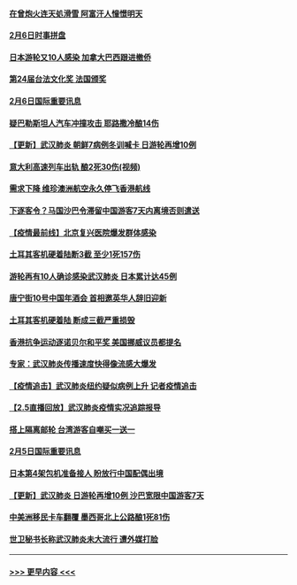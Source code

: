 #### [在曾炮火连天処滑雪 阿富汗人憧憬明天](../pages/prog202/a102771290.md?t=02070755) 
#### [2月6日时事拼盘](../pages/prog202/a102771225.md?t=02070755) 
#### [日本游轮又10人感染 加拿大巴西跟进撤侨](../pages/prog202/a102771084.md?t=02070755) 
#### [第24届台法文化奖 法国颁奖](../pages/prog202/a102771032.md?t=02070755) 
#### [2月6日国际重要讯息](../pages/prog202/a102770794.md?t=02070755) 
#### [疑巴勒斯坦人汽车冲撞攻击 耶路撒冷酿14伤](../pages/prog202/a102770586.md?t=02070755) 
#### [【更新】武汉肺炎 朝鲜7病例冬训喊卡 日游轮再增10例](../pages/prog202/a102770740.md?t=02070755) 
#### [意大利高速列车出轨 酿2死30伤(视频)](../pages/prog202/a102770762.md?t=02070755) 
#### [需求下降 维珍澳洲航空永久停飞香港航线](../pages/prog202/a102770751.md?t=02070755) 
#### [下逐客令？马国沙巴令滞留中国游客7天内离境否则遣送](../pages/prog202/a102770640.md?t=02070755) 
#### [【疫情最前线】北京复兴医院爆发群体感染](../pages/prog202/a102770602.md?t=02070755) 
#### [土耳其客机硬着陆断3截 至少1死157伤](../pages/prog202/a102770508.md?t=02070755) 
#### [游轮再有10人确诊感染武汉肺炎 日本累计达45例](../pages/prog202/a102770476.md?t=02070755) 
#### [唐宁街10号中国年酒会 首相邀英华人辞旧迎新](../pages/prog202/a102770458.md?t=02070755) 
#### [土耳其客机硬着陆 断成三截严重损毁](../pages/prog202/a102770239.md?t=02070755) 
#### [香港抗争运动逐诺贝尔和平奖 美国挪威议员都提名](../pages/prog202/a102770390.md?t=02070755) 
#### [专家：武汉肺炎传播速度快得像流感大爆发](../pages/prog202/a102770132.md?t=02070755) 
#### [【疫情追击】武汉肺炎纽约疑似病例上升 记者疫情追击](../pages/prog202/a102770000.md?t=02070755) 
#### [【2.5直播回放】武汉肺炎疫情实况追踪报导](../pages/prog202/a102769913.md?t=02070755) 
#### [搭上隔离邮轮 台湾游客自嘲买一送一](../pages/prog202/a102769845.md?t=02070755) 
#### [2月5日国际重要讯息](../pages/prog202/a102769821.md?t=02070755) 
#### [日本第4架包机准备接人 盼放行中国配偶出境](../pages/prog202/a102769765.md?t=02070755) 
#### [【更新】武汉肺炎 日游轮再增10例 沙巴宽限中国游客7天](../pages/prog202/a102758911.md?t=02070755) 
#### [中美洲移民卡车翻覆 墨西哥北上公路酿1死81伤](../pages/prog202/a102769703.md?t=02070755) 
#### [世卫秘书长称武汉肺炎未大流行 遭外媒打脸](../pages/prog202/a102769679.md?t=02070755) 

----
#### [ >>> 更早内容 <<< ](../indexes/prog202-earlier.md)

